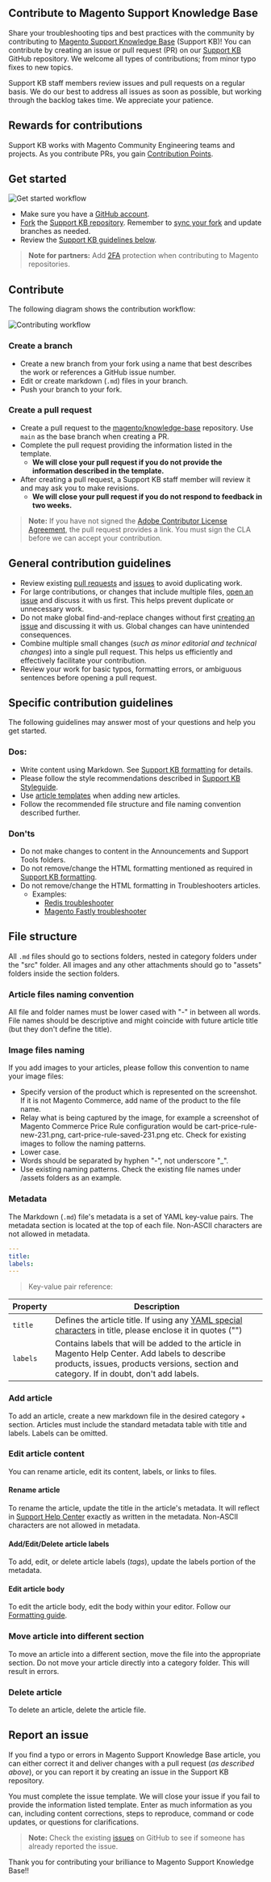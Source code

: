 ## Contribute to Magento Support Knowledge Base

Share your troubleshooting tips and best practices with the community by contributing to [Magento Support Knowledge Base](https://support.magento.com/hc/en-us) (Support KB)!
You can contribute by creating an issue or pull request (PR) on our [Support KB](https://github.com/magento/knowledge-base) GitHub repository.
We welcome all types of contributions; from minor typo fixes to new topics.

Support KB staff members review issues and pull requests on a regular basis. We do our best to address all issues as soon as possible, but working through the backlog takes time. We appreciate your patience.

## Rewards for contributions

Support KB works with Magento Community Engineering teams and projects.
As you contribute PRs, you gain [Contribution Points](../docs/contribution-points.md).

## Get started

![Get started workflow](../docs/img/contributor_start.png)

* Make sure you have a [GitHub account](https://github.com/signup/free).
* [Fork](https://help.github.com/articles/fork-a-repo/) the [Support KB repository](https://github.com/magento/knowledge-base). Remember to [sync your fork](https://help.github.com/articles/syncing-a-fork/) and update branches as needed.
* Review the [Support KB guidelines below](#contribution-guidelines).

>**Note for partners:** Add [2FA](https://devdocs.magento.com/contributor-guide/contributing.html#two-factor) protection when contributing to Magento repositories.

## Contribute

The following diagram shows the contribution workflow:

![Contributing workflow](../docs/img/Contributor-PR.png)

### Create a branch

* Create a new branch from your fork using a name that best describes the work or references a GitHub issue number.
* Edit or create markdown (`.md`) files in your branch.
* Push your branch to your fork.

### Create a pull request

* Create a pull request to the [magento/knowledge-base](https://github.com/magento/knowledge-base) repository. Use `main` as the base branch when creating a PR.
* Complete the pull request providing the information listed in the template.
  * **We will close your pull request if you do not provide the information described in the template.**
* After creating a pull request, a Support KB staff member will review it and may ask you to make revisions.
  * **We will close your pull request if you do not respond to feedback in two weeks.**

>**Note:** If you have not signed the [Adobe Contributor License Agreement](https://opensource.adobe.com/cla.html), the pull request provides a link. You must sign the CLA before we can accept your contribution.

## General contribution guidelines

* Review existing [pull requests](https://github.com/magento/knowledge-base/pulls) and [issues](https://github.com/magento/knowledge-base/issues) to avoid duplicating work.
* For large contributions, or changes that include multiple files, [open an issue](#report-an-issue) and discuss it with us first. This helps prevent duplicate or unnecessary work.
* Do not make global find-and-replace changes without first [creating an issue](https://github.com/magento/knowledge-base/issues/new/choose) and discussing it with us. Global changes can have unintended consequences.
* Combine multiple small changes (_such as minor editorial and technical changes_) into a single pull request. This helps us efficiently and effectively facilitate your contribution.
* Review your work for basic typos, formatting errors, or ambiguous sentences before opening a pull request.

## Specific contribution guidelines

The following guidelines may answer most of your questions and help you get started.

### Dos:

* Write content using Markdown. See [Support KB formatting](../docs/guides/kb-formatting-guide.md) for details.
* Please follow the style recommendations described in [Support KB Styleguide](../docs/guides/support-kb-styleguide.md).
* Use [article templates](../docs/article-templates/) when adding new articles.
* Follow the recommended file structure and file naming convention described further.

### Don'ts

* Do not make changes to content in the Announcements and Support Tools folders.
* Do not remove/change the HTML formatting mentioned as required in [Support KB formatting](../docs/guides/kb-formatting-guide.md).
* Do not remove/change the HTML formatting in Troubleshooters articles.
  * Examples:
    * [Redis troubleshooter](https://support.magento.com/hc/en-us/articles/360046673932)
    * [Magento Fastly troubleshooter](https://support.magento.com/hc/en-us/articles/360040759292-Magento-Fastly-troubleshooter)

## File structure

All `.md` files should go to sections folders, nested in category folders under the "src" folder.
All images and any other attachments should go to "assets" folders inside the section folders.

### Article files naming convention

All file and folder names must be lower cased with "-" in between all words. File names should be descriptive and might coincide with future article title (but they don't define the title).

### Image files naming

If you add images to your articles, please follow this convention to name your image files:

* Specify version of the product which is represented on the screenshot. If it is not Magento Commerce, add name of the product to the file name.
* Relay what is being captured by the image, for example a screenshot of Magento Commerce Price Rule configuration would be cart-price-rule-new-231.png, cart-price-rule-saved-231.png etc. Check for existing images to follow the naming patterns.
* Lower case.
* Words should be separated by hyphen "-", not underscore "_".
* Use existing naming patterns. Check the existing file names under /assets folders as an example.

### Metadata

The Markdown (`.md`) file's metadata is a set of YAML key-value pairs. The metadata section is located at the top of each file. Non-ASCII characters are not allowed in metadata.

```yaml
---
title:
labels:
---
```

> Key-value pair reference:

| Property | Description |
| ------------- | ---------- |
| `title` | Defines the article title. If using any [YAML special characters](https://support.asg.com/mob/mvw/10_0/mv_ag/using_quotes_with_yaml_special_characters.htm) in title, please enclose it in quotes ("")|
| `labels` | Contains labels that will be added to the article in Magento Help Center. Add labels to describe products, issues, products versions, section and category. If in doubt, don't add labels. |

### Add article

To add an article, create a new markdown file in the desired category + section. Articles must include the standard metadata table with title and labels. Labels can be omitted.

### Edit article content
You can rename article, edit its content, labels, or links to files.

#### Rename article

To rename the article, update the title in the article's metadata. It will reflect in [Support Help Center](https://support.magento.com/hc/en-us) exactly as written in the metadata. Non-ASCII characters are not allowed in metadata.

#### Add/Edit/Delete article labels

To add, edit, or delete article labels (_tags_), update the labels portion of the metadata.

#### Edit article body

To edit the article body, edit the body within your editor. Follow our [Formatting guide](../docs/guides/kb-formatting-guide.md).

### Move article into different section

To move an article into a different section, move the file into the appropriate section. Do not move your article directly into a category folder. This will result in errors.

### Delete article

To delete an article, delete the article file.

## Report an issue

If you find a typo or errors in Magento Support Knowledge Base article, you can either correct it and deliver changes with a pull request (_as described above_), or you can report it by creating an issue in the Support KB repository.

You must complete the issue template. We will close your issue if you fail to provide the information listed template. Enter as much information as you can, including content corrections, steps to reproduce, command or code updates, or questions for clarifications.

> **Note:** Check the existing [issues](https://github.com/magento/knowledge-base/issues) on GitHub to see if someone has already reported the issue.

Thank you for contributing your brilliance to Magento Support Knowledge Base!!
